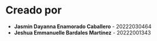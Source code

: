 # Creado por
- **Jasmin Dayanna Enamorado Caballero** - 20222030464  
- **Jeshua Emmanuelle Bardales Martinez** - 20222001343
